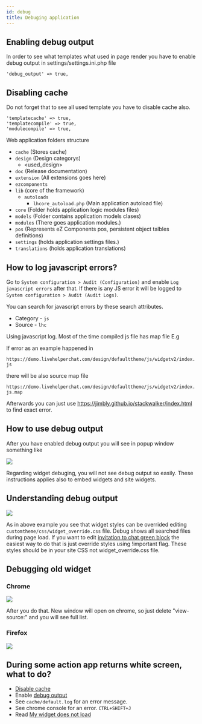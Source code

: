 ```yaml
---
id: debug
title: Debuging application
---
```


## Enabling debug output

In order to see what templates what used in page render you have to enable debug output in settings/settings.ini.php file

```
'debug_output' => true,
```

## Disabling cache

Do not forget that to see all used template you have to disable cache also. 

```
'templatecache' => true,
'templatecompile' => true,
'modulecompile' => true,
```

Web application folders structure 

* `cache` (Stores cache)
* `design` (Design categorys)
    * <used_design>
* `doc` (Release documentation)
* `extension` (All extensions goes here)
* `ezcomponents`
* `lib` (core of the framework)
    * `autoloads`
        * `lhcore_autoload.php` (Main application autoload file)
* `core` (Folder holds application logic modules files)
* `models` (Folder contains application models clases)
* `modules` (There goes application modules.)
* `pos` (Represents eZ Components pos, persistent object talbles definitions)
* `settings` (holds application settings files.)
* `translations` (holds application translations)

## How to log javascript errors?

Go to `System configuration > Audit (Configuration)` and enable `Log javascript errors` after that. If there is any JS error it will be logged to `System configuration > Audit (Audit Logs)`. 

You can search for javascript errors by these search attributes.

 * Category - `js`
 * Source - `lhc`

Using javascript log. Most of the time compiled js file has map file E.g 

If error as an example happened in

`https://demo.livehelperchat.com/design/defaulttheme/js/widgetv2/index.js`

there will be also source map file 

`https://demo.livehelperchat.com/design/defaulttheme/js/widgetv2/index.js.map`

Afterwards you can just use https://jimbly.github.io/stackwalker/index.html to find exact error.

## How to use debug output

After you have enabled debug output you will see in popup window something like

![](https://livehelperchat.com/var/media/images/used-templates.png)

Regarding widget debuging, you will not see debug output so easily. These instructions applies also to embed widgets and site widgets.

## Understanding debug output

![](https://livehelperchat.com/var/media/images/css-override.png)

As in above example you see that widget styles can be overrided editing `customtheme/css/widget_override.css` file. Debug shows all searched files during page load. If you want to edit [invitation to chat green block](https://livehelperchat.com/need-help-tool-tip-configuration-280a.html) the easiest way to do that is just override styles using !important flag. These styles should be in your site CSS not widget_override.css file.


## Debugging old widget

### Chrome

![](https://livehelperchat.com/var/media/images/debug-widget.png)

After you do that. New window will open on chrome, so just delete "view-source:" and you will see full list.

### Firefox

![](https://livehelperchat.com/var/media/images/ff.png)

## During some action app returns white screen, what to do?

* [Disable cache](#disabling-cache)
* Enable [debug output](#enabling-debug-output)
* See `cache/default.log` for an error message.
* See chrome console for an error. `CTRL+SHIFT+J`
* Read [My widget does not load](install.md#my-widget-does-not-load)
